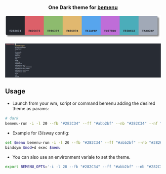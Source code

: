 <h3 align="center">
    One Dark theme for <a href="https://github.com/Cloudef/bemenu">bemenu</a>
</h3>

![onedark](https://raw.githubusercontent.com/iruzo/onedark-bemenu/main/assets/color.webp)

<p align="center">
	<img src="https://raw.githubusercontent.com/iruzo/onedark-bemenu/main/assets/preview.webp"/>
</p>

## Usage

- Launch from your wm, script or command bemenu adding the desired theme as params:
```sh
# dark
bemenu-run -i -l 20 --fb "#282C34" --ff "#abb2bf" --nb "#282C34" --nf "#abb2bf" --tb "#282C34" --hb "#282C34" --tf "#e06c75" --hf "#e5c07b" --nf "#abb2bf" --af "#abb2bf" --ab "#282C34"
```

- Example for i3/sway config:
```sh
set $menu bemenu-run -i -l 20 --fb "#282C34" --ff "#abb2bf" --nb "#282C34" --nf "#abb2bf" --tb "#282C34" --hb "#282C34" --tf "#e06c75" --hf "#e5c07b" --nf "#abb2bf" --af "#abb2bf" --ab "#282C34"
bindsym $mod+d exec $menu
```

- You can also use an environment variale to set the theme.
```sh
export BEMENU_OPTS='-i -l 20 --fb "#282C34" --ff "#abb2bf" --nb "#282C34" --nf "#abb2bf" --tb "#282C34" --hb "#282C34" --tf "#e06c75" --hf "#e5c07b" --nf "#abb2bf" --af "#abb2bf" --ab "#282C34"
```

